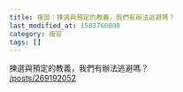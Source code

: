 ```yaml
---
title: 複習：揀選與預定的教義，我們有辦法逃避嗎？
last_modified_at: 1583766000
category: 複習
tags: []
---
```


<p>揀選與預定的教義，我們有辦法逃避嗎？<br/>
<a href="/posts/269192052" target="_blank">/posts/269192052</a></p>
<p> </p>

